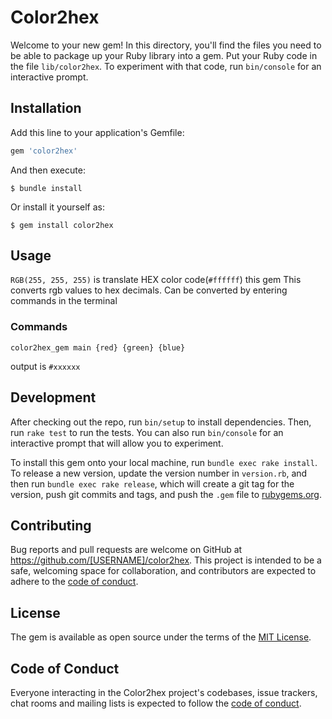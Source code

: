 # Color2hex

Welcome to your new gem! In this directory, you'll find the files you need to be able to package up your Ruby library into a gem. Put your Ruby code in the file `lib/color2hex`. To experiment with that code, run `bin/console` for an interactive prompt.


## Installation

Add this line to your application's Gemfile:

```ruby
gem 'color2hex'
```

And then execute:

    $ bundle install

Or install it yourself as:

    $ gem install color2hex

## Usage

`RGB(255, 255, 255)` is translate HEX color code(`#ffffff`)
this gem This converts rgb values to hex decimals. Can be converted by entering commands in the terminal

### Commands

```
color2hex_gem main {red} {green} {blue}
```

output is `#xxxxxx`

## Development

After checking out the repo, run `bin/setup` to install dependencies. Then, run `rake test` to run the tests. You can also run `bin/console` for an interactive prompt that will allow you to experiment.

To install this gem onto your local machine, run `bundle exec rake install`. To release a new version, update the version number in `version.rb`, and then run `bundle exec rake release`, which will create a git tag for the version, push git commits and tags, and push the `.gem` file to [rubygems.org](https://rubygems.org).

## Contributing

Bug reports and pull requests are welcome on GitHub at https://github.com/[USERNAME]/color2hex. This project is intended to be a safe, welcoming space for collaboration, and contributors are expected to adhere to the [code of conduct](https://github.com/[USERNAME]/color2hex/blob/master/CODE_OF_CONDUCT.md).


## License

The gem is available as open source under the terms of the [MIT License](https://opensource.org/licenses/MIT).

## Code of Conduct

Everyone interacting in the Color2hex project's codebases, issue trackers, chat rooms and mailing lists is expected to follow the [code of conduct](https://github.com/[USERNAME]/color2hex/blob/master/CODE_OF_CONDUCT.md).
